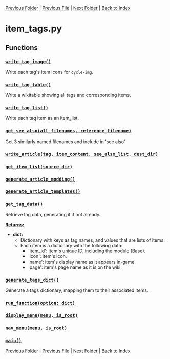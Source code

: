 [Previous Folder](../fluids/fluid_article.md) | [Previous File](item_infobox.md) | [Next Folder](../lists/body_locations_list.md) | [Back to Index](../../index.md)

# item_tags.py

## Functions

### [`write_tag_image()`](https://github.com/Vaileasys/pz-wiki_parser/blob/main/scripts/items/item_tags.py#L23)

Write each tag's item icons for `cycle-img`.

### [`write_tag_table()`](https://github.com/Vaileasys/pz-wiki_parser/blob/main/scripts/items/item_tags.py#L49)

Write a wikitable showing all tags and corresponding items.

### [`write_tag_list()`](https://github.com/Vaileasys/pz-wiki_parser/blob/main/scripts/items/item_tags.py#L77)

Write each tag item as an item_list.

### [`get_see_also(all_filenames, reference_filename)`](https://github.com/Vaileasys/pz-wiki_parser/blob/main/scripts/items/item_tags.py#L107)

Get 3 similarly named filenames and include in 'see also'

### [`write_article(tag, item_content, see_also_list, dest_dir)`](https://github.com/Vaileasys/pz-wiki_parser/blob/main/scripts/items/item_tags.py#L129)
### [`get_item_list(source_dir)`](https://github.com/Vaileasys/pz-wiki_parser/blob/main/scripts/items/item_tags.py#L170)
### [`generate_article_modding()`](https://github.com/Vaileasys/pz-wiki_parser/blob/main/scripts/items/item_tags.py#L192)
### [`generate_article_templates()`](https://github.com/Vaileasys/pz-wiki_parser/blob/main/scripts/items/item_tags.py#L217)
### [`get_tag_data()`](https://github.com/Vaileasys/pz-wiki_parser/blob/main/scripts/items/item_tags.py#L242)

Retrieve tag data, generating it if not already.


<ins>**Returns:**</ins>
  - **dict:**
      - Dictionary with keys as tag names, and values that are lists of items.
      - Each item is a dictionary with the following data:
        - 'item_id': item's unique ID, including the module (Base).
        - 'icon': item's icon.
        - 'name': item's display name as it appears in-game.
        - 'page': item's page name as it is on the wiki.

### [`generate_tags_dict()`](https://github.com/Vaileasys/pz-wiki_parser/blob/main/scripts/items/item_tags.py#L259)

Generate a tags dictionary, mapping them to their associated items.

### [`run_function(option: dict)`](https://github.com/Vaileasys/pz-wiki_parser/blob/main/scripts/items/item_tags.py#L315)
### [`display_menu(menu, is_root)`](https://github.com/Vaileasys/pz-wiki_parser/blob/main/scripts/items/item_tags.py#L349)
### [`nav_menu(menu, is_root)`](https://github.com/Vaileasys/pz-wiki_parser/blob/main/scripts/items/item_tags.py#L362)
### [`main()`](https://github.com/Vaileasys/pz-wiki_parser/blob/main/scripts/items/item_tags.py#L377)


[Previous Folder](../fluids/fluid_article.md) | [Previous File](item_infobox.md) | [Next Folder](../lists/body_locations_list.md) | [Back to Index](../../index.md)
